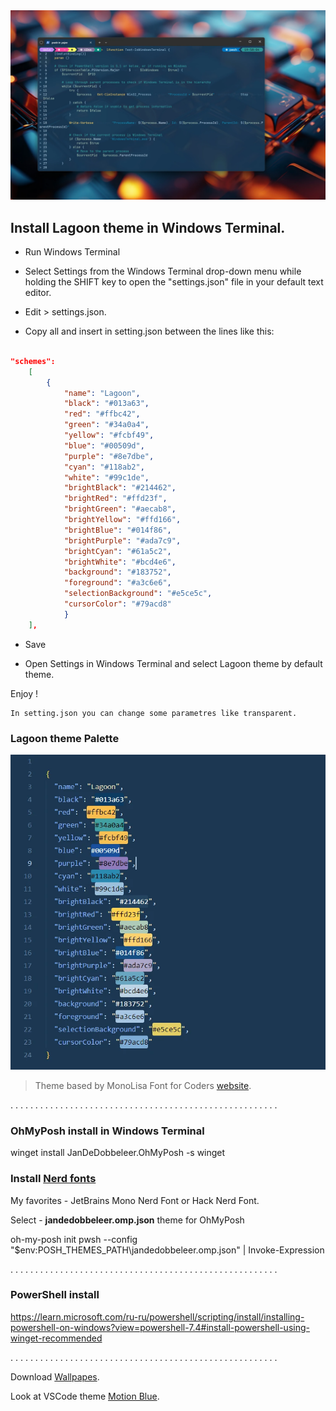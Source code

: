 
<img src="preview/lagoon.webp">

## Install Lagoon theme in Windows Terminal.

- Run Windows Terminal

- Select Settings from the Windows Terminal drop-down menu while holding the SHIFT key to open the "settings.json" file in your default text editor.

- Edit > settings.json.

- Copy all and insert in setting.json between the lines like this:  

```json

"schemes": 
    [
        {
            "name": "Lagoon",
            "black": "#013a63",
            "red": "#ffbc42",
            "green": "#34a0a4",
            "yellow": "#fcbf49",
            "blue": "#00509d",
            "purple": "#8e7dbe",
            "cyan": "#118ab2",
            "white": "#99c1de",
            "brightBlack": "#214462",
            "brightRed": "#ffd23f",
            "brightGreen": "#aecab8",
            "brightYellow": "#ffd166",
            "brightBlue": "#014f86",
            "brightPurple": "#ada7c9",
            "brightCyan": "#61a5c2",
            "brightWhite": "#bcd4e6",
            "background": "#183752",
            "foreground": "#a3c6e6",
            "selectionBackground": "#e5ce5c",
            "cursorColor": "#79acd8"
            }
    ],

```

- Save

- Open Settings in Windows Terminal and select Lagoon theme by default theme.

Enjoy !

```
In setting.json you can change some parametres like transparent.
```

### Lagoon theme Palette

<img width="740px" src="preview/color.webp">

> Theme based by MonoLisa Font for Coders [website](https://www.monolisa.dev/).

. . . . . . . . . . . . . . . . . . . . . . . . . . . . . . . . . . . . . . . . . . . . . . . . . . . . . .

### OhMyPosh install in Windows Terminal

winget install JanDeDobbeleer.OhMyPosh -s winget

### Install [Nerd fonts](https://www.nerdfonts.com/font-downloads)  

My favorites - JetBrains Mono Nerd Font or Hack Nerd Font.

Select - **jandedobbeleer.omp.json** theme for OhMyPosh

oh-my-posh init pwsh --config "$env:POSH_THEMES_PATH\jandedobbeleer.omp.json" | Invoke-Expression

 . . . . . . . . . . . . . . . . . . . . . . . . . . . . . . . . . . . . . . . . . . . . . . . . . . . . . .

### PowerShell install

https://learn.microsoft.com/ru-ru/powershell/scripting/install/installing-powershell-on-windows?view=powershell-7.4#install-powershell-using-winget-recommended

 . . . . . . . . . . . . . . . . . . . . . . . . . . . . . . . . . . . . . . . . . . . . . . . . . . . . . .


Download [Wallpapes](https://github.com/yojeero/wallpapers).

Look at VSCode theme [Motion Blue](https://marketplace.visualstudio.com/items?itemName=5ett.motion-blue).

